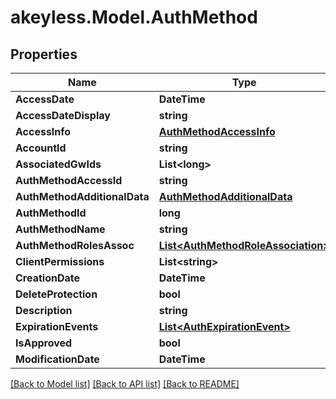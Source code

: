 # akeyless.Model.AuthMethod

## Properties

Name | Type | Description | Notes
------------ | ------------- | ------------- | -------------
**AccessDate** | **DateTime** |  | [optional] 
**AccessDateDisplay** | **string** |  | [optional] 
**AccessInfo** | [**AuthMethodAccessInfo**](AuthMethodAccessInfo.md) |  | [optional] 
**AccountId** | **string** |  | [optional] 
**AssociatedGwIds** | **List&lt;long&gt;** |  | [optional] 
**AuthMethodAccessId** | **string** |  | [optional] 
**AuthMethodAdditionalData** | [**AuthMethodAdditionalData**](AuthMethodAdditionalData.md) |  | [optional] 
**AuthMethodId** | **long** |  | [optional] 
**AuthMethodName** | **string** |  | [optional] 
**AuthMethodRolesAssoc** | [**List&lt;AuthMethodRoleAssociation&gt;**](AuthMethodRoleAssociation.md) |  | [optional] 
**ClientPermissions** | **List&lt;string&gt;** |  | [optional] 
**CreationDate** | **DateTime** |  | [optional] 
**DeleteProtection** | **bool** |  | [optional] 
**Description** | **string** |  | [optional] 
**ExpirationEvents** | [**List&lt;AuthExpirationEvent&gt;**](AuthExpirationEvent.md) |  | [optional] 
**IsApproved** | **bool** |  | [optional] 
**ModificationDate** | **DateTime** |  | [optional] 

[[Back to Model list]](../README.md#documentation-for-models) [[Back to API list]](../README.md#documentation-for-api-endpoints) [[Back to README]](../README.md)

